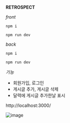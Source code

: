 **RETROSPECT**



*front*

```
npm i

npm run dev
```

*back*

```
npm i

npm run dev
```

*기능*

- 회원가입, 로그인
- 게시글 추가, 게시글 삭제
- 달력에 게시글 추가한날 표시


http://localhost:3000/

![image](https://user-images.githubusercontent.com/39295881/72527415-08b79200-38ac-11ea-8389-feba5e7e2b9c.png)


